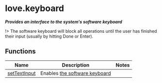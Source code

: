 # love.keyboard

<b><i>
Provides an interface to the system's software keyboard
</b></i>

!> The software keyboard will block all operations until the user has finished their input (usually by hitting Done or Enter).

## Functions

| Name                                                               | Description                                                         | Notes |
|--------------------------------------------------------------------|---------------------------------------------------------------------|-------|
| [setTextInput](https://love2d.org/wiki/love.keyboard.setTextInput) | Enables [the software keyboard](compatibility?id=software-keyboard) |       |
